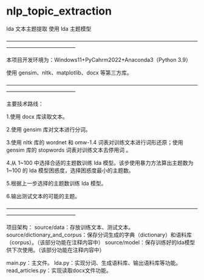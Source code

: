 # nlp_topic_extraction
lda 文本主题提取
使用 lda 主题模型

—————————————————————————————————————————————————

本项目开发环境为：Windows11+PyCahrm2022+Anaconda3（Python 3.9）

使用 gensim、nltk、matplotlib、docx 等第三方库。

—————————————————————————————————————————————————

主要技术路线：

1.使用 docx 库读取文本。

2.使用 gensim 库对文本进行分词。

3.使用 nltk 库的 wordnet 和 omw-1.4 词表对训练文本进行词形还原；使用 gensim 库的 stopwords 词表对训练文本去停用词 。

4.从 1~100 中选择合适的主题数训练 lda 模型。该步使用暴力方法算出主题数为 1~100 的 lda 模型困惑度，选择困惑度最小的主题数。

5.根据上一步选择的主题数训练 lda 模型。

6.输出测试文本的可能的主题。

—————————————————————————————————————————————————

项目架构：
source/data：存放训练文本、测试文本。
source/dictionary_and_corpus：保存分词生成的字典（dictionary）和语料库（corpus）。（该部分功能在注释内容中）
source/model：保存训练好的lda模型供下次使用。（该部分功能在注释内容中）

main.py：主文件。
lda.py：实现分词、生成语料库、输出语料库等功能。
read_articles.py：实现读取docx文件功能。
